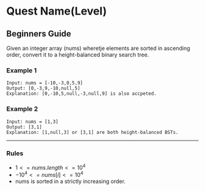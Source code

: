 # Quest Name(Level)

## Beginners Guide

Given an integer array (nums) wheretje elements are sorted in ascending order,
convert it to a height-balanced binary search tree.

### Example 1

```go=
Input: nums = [-10,-3,0,5,9]
Output: [0,-3,9,-10,null,5]
Explanation: [0,-10,5,null,-3,null,9] is also accpeted.
```

### Example 2

```go=
Input: nums = [1,3]
Output: [3,1]
Explanation: [1,null,3] or [3,1] are both height-balanced BSTs.
```

---

### Rules

* $1 <= nums.length <= 10^4$
* $-10^4 <= nums[i] <= 10^4$
* nums is sorted in a strictly increasing order.
